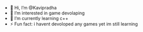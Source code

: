 - 👋 Hi, I’m @Kavipradha
- 👀 I’m interested in game devolaping
- 🌱 I’m currently learning c++
- ⚡ Fun fact: i havent devoloped any games yet im  still  learning
